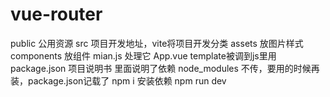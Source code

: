 # vue-router
public 公用资源
src 项目开发地址，vite将项目开发分类
assets 放图片样式
components 放组件
mian.js 处理它
App.vue template被调到js里用
package.json 项目说明书 里面说明了依赖
node_modules 不传，要用的时候再装，package.json记载了
npm i 安装依赖
npm run dev